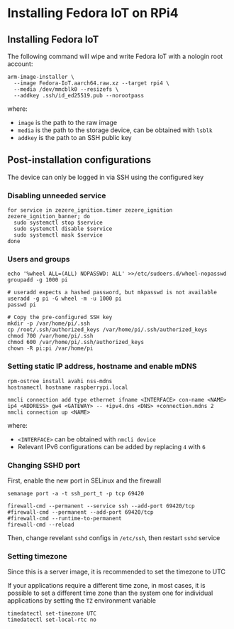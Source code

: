 # Installing Fedora IoT on RPi4

## Installing Fedora IoT

The following command will wipe and write Fedora IoT with a nologin root account:

```shell
arm-image-installer \
  --image Fedora-IoT.aarch64.raw.xz --target rpi4 \
  --media /dev/mmcblk0 --resizefs \
  --addkey .ssh/id_ed25519.pub --norootpass
```

where:

- `image` is the path to the raw image
- `media` is the path to the storage device, can be obtained with `lsblk`
- `addkey` is the path to an SSH public key

## Post-installation configurations

The device can only be logged in via SSH using the configured key

### Disabling unneeded service

```shell
for service in zezere_ignition.timer zezere_ignition zezere_ignition_banner; do
  sudo systemctl stop $service
  sudo systemctl disable $service
  sudo systemctl mask $service
done
```

### Users and groups

```shell
echo '%wheel ALL=(ALL) NOPASSWD: ALL' >>/etc/sudoers.d/wheel-nopasswd
groupadd -g 1000 pi

# useradd expects a hashed password, but mkpasswd is not available
useradd -g pi -G wheel -m -u 1000 pi
passwd pi

# Copy the pre-configured SSH key
mkdir -p /var/home/pi/.ssh
cp /root/.ssh/authorized_keys /var/home/pi/.ssh/authorized_keys
chmod 700 /var/home/pi/.ssh
chmod 600 /var/home/pi/.ssh/authorized_keys
chown -R pi:pi /var/home/pi
```

### Setting static IP address, hostname and enable mDNS

```shell
rpm-ostree install avahi nss-mdns
hostnamectl hostname raspberrypi.local

nmcli connection add type ethernet ifname <INTERFACE> con-name <NAME> ip4 <ADDRESS> gw4 <GATEWAY> -- +ipv4.dns <DNS> +connection.mdns 2
nmcli connection up <NAME>
```

where:

- `<INTERFACE>` can be obtained with `nmcli device`
- Relevant IPv6 configurations can be added by replacing `4` with `6`

### Changing SSHD port

First, enable the new port in SELinux and the firewall

```shell
semanage port -a -t ssh_port_t -p tcp 69420

firewall-cmd --permanent --service ssh --add-port 69420/tcp
#firewall-cmd --permanent --add-port 69420/tcp
#firewall-cmd --runtime-to-permanent
firewall-cmd --reload
```

Then, change revelant `sshd` configs in `/etc/ssh`, then restart `sshd` service

### Setting timezone

Since this is a server image, it is recommended to set the timezone to UTC

If your applications require a different time zone, in most cases, it is possible to set a different time zone than the system one for individual applications by setting the `TZ` environment variable

```shell
timedatectl set-timezone UTC
timedatectl set-local-rtc no
```
